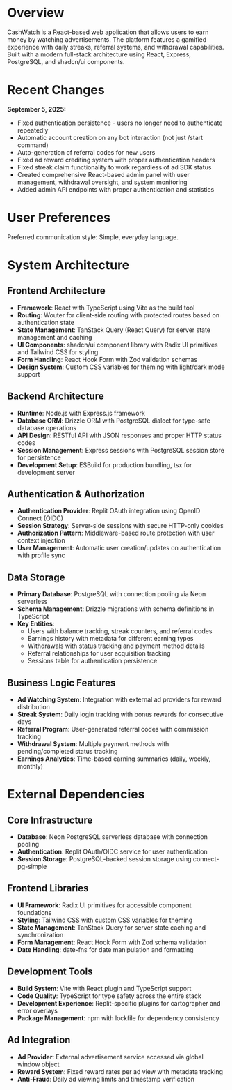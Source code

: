 # Overview

CashWatch is a React-based web application that allows users to earn money by watching advertisements. The platform features a gamified experience with daily streaks, referral systems, and withdrawal capabilities. Built with a modern full-stack architecture using React, Express, PostgreSQL, and shadcn/ui components.

# Recent Changes

**September 5, 2025:**
- Fixed authentication persistence - users no longer need to authenticate repeatedly
- Automatic account creation on any bot interaction (not just /start command)  
- Auto-generation of referral codes for new users
- Fixed ad reward crediting system with proper authentication headers
- Fixed streak claim functionality to work regardless of ad SDK status
- Created comprehensive React-based admin panel with user management, withdrawal oversight, and system monitoring
- Added admin API endpoints with proper authentication and statistics

# User Preferences

Preferred communication style: Simple, everyday language.

# System Architecture

## Frontend Architecture
- **Framework**: React with TypeScript using Vite as the build tool
- **Routing**: Wouter for client-side routing with protected routes based on authentication state
- **State Management**: TanStack Query (React Query) for server state management and caching
- **UI Components**: shadcn/ui component library with Radix UI primitives and Tailwind CSS for styling
- **Form Handling**: React Hook Form with Zod validation schemas
- **Design System**: Custom CSS variables for theming with light/dark mode support

## Backend Architecture
- **Runtime**: Node.js with Express.js framework
- **Database ORM**: Drizzle ORM with PostgreSQL dialect for type-safe database operations
- **API Design**: RESTful API with JSON responses and proper HTTP status codes
- **Session Management**: Express sessions with PostgreSQL session store for persistence
- **Development Setup**: ESBuild for production bundling, tsx for development server

## Authentication & Authorization
- **Authentication Provider**: Replit OAuth integration using OpenID Connect (OIDC)
- **Session Strategy**: Server-side sessions with secure HTTP-only cookies
- **Authorization Pattern**: Middleware-based route protection with user context injection
- **User Management**: Automatic user creation/updates on authentication with profile sync

## Data Storage
- **Primary Database**: PostgreSQL with connection pooling via Neon serverless
- **Schema Management**: Drizzle migrations with schema definitions in TypeScript
- **Key Entities**:
  - Users with balance tracking, streak counters, and referral codes
  - Earnings history with metadata for different earning types
  - Withdrawals with status tracking and payment method details
  - Referral relationships for user acquisition tracking
  - Sessions table for authentication persistence

## Business Logic Features
- **Ad Watching System**: Integration with external ad providers for reward distribution
- **Streak System**: Daily login tracking with bonus rewards for consecutive days
- **Referral Program**: User-generated referral codes with commission tracking
- **Withdrawal System**: Multiple payment methods with pending/completed status tracking
- **Earnings Analytics**: Time-based earning summaries (daily, weekly, monthly)

# External Dependencies

## Core Infrastructure
- **Database**: Neon PostgreSQL serverless database with connection pooling
- **Authentication**: Replit OAuth/OIDC service for user authentication
- **Session Storage**: PostgreSQL-backed session storage using connect-pg-simple

## Frontend Libraries
- **UI Framework**: Radix UI primitives for accessible component foundations
- **Styling**: Tailwind CSS with custom CSS variables for theming
- **State Management**: TanStack Query for server state caching and synchronization
- **Form Management**: React Hook Form with Zod schema validation
- **Date Handling**: date-fns for date manipulation and formatting

## Development Tools
- **Build System**: Vite with React plugin and TypeScript support
- **Code Quality**: TypeScript for type safety across the entire stack
- **Development Experience**: Replit-specific plugins for cartographer and error overlays
- **Package Management**: npm with lockfile for dependency consistency

## Ad Integration
- **Ad Provider**: External advertisement service accessed via global window object
- **Reward System**: Fixed reward rates per ad view with metadata tracking
- **Anti-Fraud**: Daily ad viewing limits and timestamp verification
